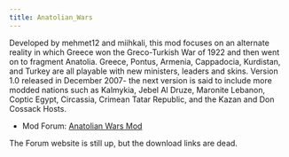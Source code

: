 ```yaml
---
title: Anatolian_Wars
---
```

 Developed by mehmet12 and miihkali, this mod focuses on an alternate reality in which Greece won the Greco-Turkish War of 1922 and then went on to fragment Anatolia. Greece, Pontus, Armenia, Cappadocia, Kurdistan, and Turkey are all playable with new ministers, leaders and skins. Version 1.0 released in December 2007- the next version is said to include more modded nations such as Kalmykia, Jebel Al Druze, Maronite Lebanon, Coptic Egypt, Circassia, Crimean Tatar Republic, and the Kazan and Don Cossack Hosts.

*   Mod Forum: [Anatolian Wars Mod](http://forum.paradoxplaza.com/forum/showthread.php?t=335721/)

The Forum website is still up, but the download links are dead.